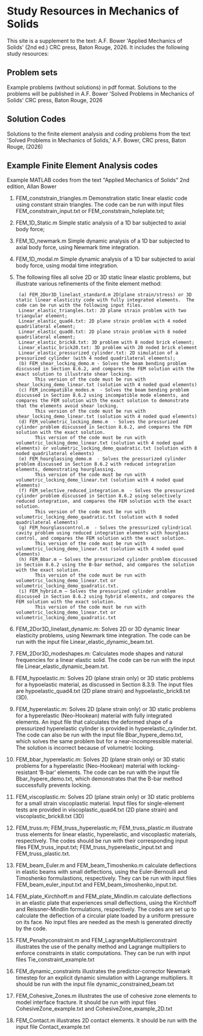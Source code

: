 # Study Resources in Mechanics of Solids
This site is a supplement to the text: A.F. Bower 'Applied Mechanics of Solids' (2nd ed.) CRC press, Baton Rouge, 2026.  It includes the following study resources:

## Problem sets
Example problems (without solutions) in pdf format.  Solutions to the problems will be published in A.F. Bower 'Solved Problems in Mechanics of Solids' CRC press, Baton Rouge, 2026

## Solution Codes
Solutions to the finite element analysis and coding problems from the text 'Solved Problems in Mechanics of Solids,' A.F. Bower, CRC press, Baton Rouge, (2026)

## Example Finite Element Analysis codes
Example MATLAB codes from the text "Applied Mechanics of Solids" 2nd edition, Allan Bower

1. FEM_conststrain_triangles.m  Demonstration static linear elastic code using constant strain triangles.   The code can be run with input files FEM_conststrain_input.txt or FEM_conststrain_holeplate.txt;

2. FEM_1D_Static.m  Simple static analysis of a 1D bar subjected to axial body force;

3. FEM_1D_newmark.m Simple dynamic analysis of a 1D bar subjected to axial body force, using Newmark time integration.

4. FEM_1D_modal.m Simple dynamic analysis of a 1D bar subjected to axial body force, using modal time integration.

5. The following files all solve 2D or 3D static linear elastic problems, but illustrate various refinements of the finite element method:

		(a) FEM_2Dor3D_linelast_standard.m 2D(plane strain/stress) or 3D static linear elasticity code with fully integrated elements.  The code can be run with the following input files.
		Linear_elastic_triangles.txt: 2D plane strain problem with two triangular element; 
		Linear_elastic_quad4.txt: 2D plane strain problem with 4 noded quadrilateral element;
		Linear_elastic_quad8.txt: 2D plane strain problem with 8 noded quadrilateral element;
		Linear_elastic_brick8.txt: 3D problem with 8 noded brick element;
		Linear_elastic_brick20.txt: 3D problem with 20 noded brick element
		Linear_elastic_pressurized_cylinder.txt: 2D simulation of a pressurized cylinder (with 4 noded quadrilateral elements);
		(b) FEM_shear_locking_demo.m - Solves the beam bending problem discussed in Section 8.6.2, and compares the FEM solution with the exact solution to illustrate shear locking.
			  This version of the code must be run with shear_locking_demo_linear.txt (solution with 4 noded quad elements)
		(c) FEM_incompatible_modes.m  - Solves the beam bending problem discussed in Section 8.6.2 using incompatible mode elements, and compares the FEM solution with the exact solution to demonstrate that the elements avoid shear locking.
			  This version of the code must be run with shear_locking_demo_linear.txt (solution with 4 noded quad elements)
		(d) FEM_volumetric_locking_demo.m  - Solves the pressurized cylinder problem discussed in Section 8.6.2, and compares the FEM solution with the exact solution.
			  This version of the code must be run with volumetric_locking_demo_linear.txt (solution with 4 noded quad elements) or volumetric_locking_demo_quadratic.txt (solution with 8 noded quadrilateral elements)
		(e) FEM_hourglassing_demo.m  - Solves the pressurized cylinder problem discussed in Section 8.6.2 with reduced integration elements, demonstrating hourglassing.
			  This version of the code must be run with volumetric_locking_demo_linear.txt (solution with 4 noded quad elements) 
		(f) FEM_selective_reduced_integration.m  - Solves the pressurized cylinder problem discussed in Section 8.6.2 using selectively reduced integration, and compares the FEM solution with the exact solution.
			  This version of the code must be run with volumetric_locking_demo_quadratic.txt (solution with 8 noded quadrilateral elements)
		(g) FEM_hourglasscontrol.m  - Solves the pressurized cylindrical cavity problem using reduced integration elements with hourglass control, and compares the FEM solution with the exact solution.
			  This version of the code must be run with volumetric_locking_demo_linear.txt (solution with 4 noded quad elements)
		(h) FEM_Bbar.m – Solves the pressurized cylinder problem discussed in Section 8.6.2 using the B-bar method, and compares the solution with the exact solution.
			  This version of the code must be run with volumetric_locking_demo_linear.txt or volumetric_locking_demo_quadratic.txt.
		(i) FEM_hybrid.m – Solves the pressurized cylinder problem discussed in Section 8.6.2 using hybrid elements, and compares the FEM solution with the exact solution.
			  This version of the code must be run with volumetric_locking_demo_linear.txt or volumetric_locking_demo_quadratic.txt

6. FEM_2Dor3D_linelast_dynamic.m:  Solves 2D or 3D dynamic linear elasticity problems, using Newmark time integration.   The code can be run with the input file Linear_elastic_dynamic_beam.txt.

7. FEM_2Dor3D_modeshapes.m:  Calculates mode shapes and natural frequencies for a linear elastic solid.   The code can be run with the input file Linear_elastic_dynamic_beam.txt.

8. FEM_hypoelastic.m: Solves 2D (plane strain only) or 3D static problems for a hypoelastic material, as discussed in Section 8.3.9.  The input files are hypoelastic_quad4.txt (2D plane strain) and hypoelastic_brick8.txt (3D).   

9. FEM_hyperelastic.m: Solves 2D (plane strain only) or 3D static problems for a hyperelastic (Neo-Hookean) material with fully integrated elements. An input file that calculates the deformed shape of a pressurized hyperelastic cylinder is provided in hyperelastic_cylinder.txt.  The code can also be run with the input file Bbar_hypere_demo.txt, which solves the same problem but for a near-incompressible material.   The solution is incorrect because of volumetric locking.

10. FEM_bbar_hyperelastic.m: Solves 2D (plane strain only) or 3D static problems for a hyperelastic (Neo-Hookean) material with locking-resistant ‘B-bar’ elements. The code can be run with the input file Bbar_hypere_demo.txt, which demonstrates that the B-bar method successfully prevents locking.

11. FEM_viscoplastic.m: Solves 2D (plane strain only) or 3D static problems for a small strain viscoplastic material. Input files for single-element tests are provided in viscoplastic_quad4.txt (2D plane strain) and viscoplastic_brick8.txt (3D)

12. FEM_truss.m; FEM_truss_hyperelastic.m; FEM_truss_plastic.m illustrate truss elements for linear elastic, hyperelastic, and viscoplastic materials, respectively.   The codes should be run with their corresponding input files FEM_truss_input.txt; FEM_truss_hyperelastic_input.txt and FEM_truss_plastic.txt.

13. FEM_beam_Euler.m and FEM_beam_Timoshenko.m calculate deflections in elastic beams with small deflections, using the Euler-Bernoulli and Timoshenko formulastions, respectively.   They can be run with input files FEM_beam_euler_input.txt and FEM_beam_timoshenko_input.txt.

14. FEM_plate_Kirchhoff.m and FEM_plate_Mindlin.m  calculate deflections in an elastic plate that experiences small deflections, using the Kirchhoff and Reissner-Mindlin formulations, respectively.   The codes are set up to calculate the deflection of a circular plate loaded by a uniform pressure on its face.   No input files are needed as the mesh is generated directly by the code.

15. FEM_Penaltyconstraint.m and FEM_LagrangeMultiplierconstraint illustrates the use of the penalty method and Lagrange multipliers to enforce constraints in static computations.  They can be run with input files Tie_constraint_example.txt 

16. FEM_dynamic_constraints illustrates the predictor-corrector Newmark timestep for an explicit dynamic simulation with Lagrange multipliers.   It should be run with the input file dynamic_constrained_beam.txt

17. FEM_Cohesive_Zones.m illustrates the use of cohesive zone elements to model interface fracture.   It should be run with input files CohesiveZone_example.txt and CohesiveZone_example_2D.txt

18. FEM_Contact.m illustrates 2D contact elements.   It should be run with the input file Contact_example.txt 
